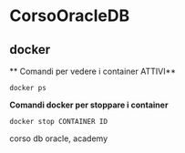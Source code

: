 # CorsoOracleDB
## docker

** Comandi per vedere i container ATTIVI**
```
docker ps
```
**Comandi docker per stoppare i container**

```
docker stop CONTAINER ID
```

corso db oracle, academy
